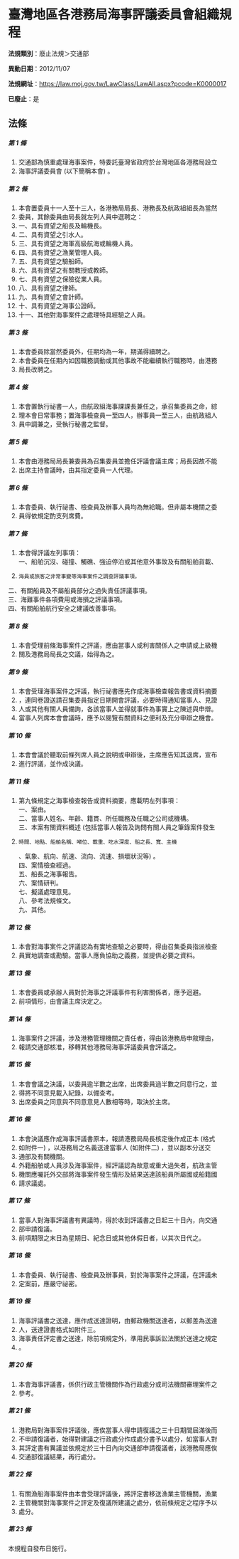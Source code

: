 # 臺灣地區各港務局海事評議委員會組織規程

**法規類別**：廢止法規＞交通部

**異動日期**：2012/11/07  

**法規網址**：https://law.moj.gov.tw/LawClass/LawAll.aspx?pcode=K0000017

**已廢止**：是



## 法條
##### 第 1 條
1. 交通部為慎重處理海事案件，特委託臺灣省政府於台灣地區各港務局設立
1. 海事評議委員會 (以下簡稱本會) 。

##### 第 2 條
1. 本會置委員十一人至十三人，各港務局局長、港務長及航政組組長為當然
1. 委員，其餘委員由局長就左列人員中選聘之：
1. 一、具有資望之船長及輪機長。
1. 二、具有資望之引水人。
1. 三、具有資望之海軍高級航海或輪機人員。
1. 四、具有資望之漁業管理人員。
1. 五、具有資望之驗船師。
1. 六、具有資望之有關教授或教師。
1. 七、具有資望之保險從業人員。
1. 八、具有資望之律師。
1. 九、具有資望之會計師。
1. 十、具有資望之海事公證師。
1. 十一、其他對海事案件之處理特具經驗之人員。

##### 第 3 條
1. 本會委員除當然委員外，任期均為一年，期滿得續聘之。
1. 本會委員在任期內如因職務調動或其他事故不能繼續執行職務時，由港務
1. 局長改聘之。

##### 第 4 條
1. 本會置執行祕書一人，由航政組海事課課長兼任之，承召集委員之命，綜
1. 理本會日常事務；置海事檢查員一至四人，辦事員一至三人，由航政組人
1. 員中調兼之，受執行秘書之監督。

##### 第 5 條
1. 本會由港務局局長兼委員為召集委員並擔任評議會議主席；局長因故不能
1. 出席主持會議時，由其指定委員一人代理。

##### 第 6 條
1. 本會委員、執行祕書、檢查員及辦事人員均為無給職。但非屬本機關之委
1. 員得依規定酌支列席費。

##### 第 7 條
1. 本會得評議左列事項：  
一、船舶沉沒、碰撞、觸礁、強迫停泊或其他意外事故及有關船舶貨載、
1.     海員或旅客之非常事變等海事案件之調查評議事項。  
二、有關船員及不屬船員部分之過失責任評議事項。  
三、海難事件各項費用或海損之評議事項。  
四、有關船舶航行安全之建議改善事項。

##### 第 8 條
1. 本會受理前條海事案件之評議，應由當事人或利害關係人之申請或上級機
1. 關及港務局局長之交議，始得為之。

##### 第 9 條
1. 本會受理海事案件之評議，執行祕書應先作成海事檢查報告書或資料摘要
1. ，連同卷證送請召集委員指定日期開會評議，必要時得通知當事人、見證
1. 人或其他有關人員備詢，各該當事人並得就事件為事實上之陳述與申辯。
1. 當事人列席本會會議時，應予以閱覽有關資料之便利及充分申辯之機會。

##### 第 10 條
1. 本會會議於聽取前條列席人員之說明或申辯後，主席應告知其退席，宣布
1. 進行評議，並作成決議。

##### 第 11 條
1. 第九條規定之海事檢查報告或資料摘要，應載明左列事項：  
一、案由。  
二、當事人姓名、年齡、籍貫、所任職務及任職之公司或機構。  
三、本案有關資料概述 (包括當事人報告及詢問有關人員之筆錄案件發生
1.     時間、地點、船舶名稱、噸位、載重、吃水深度、船之長、寬、主機  
    、氣象、航向、航速、流向、流速、損壞狀況等) 。  
四、案情檢查經過。  
五、船長之海事報告。  
六、案情研判。  
七、擬議處理意見。  
八、參考法規條文。  
九、其他。

##### 第 12 條
1. 本會對海事案件之評議認為有實地查驗之必要時，得由召集委員指派檢查
1. 員實地調查或勘驗。當事人應負協助之義務，並提供必要之資料。

##### 第 13 條
1. 本會委員或承辦人員對於海事之評議事件有利害關係者，應予迴避。
1. 前項情形，由會議主席決定之。

##### 第 14 條
1. 海事案件之評議，涉及港務管理機關之責任者，得由該港務局申敘理由，
1. 報請交通部核准，移轉其他港務局海事評議委員會評議之。

##### 第 15 條
1. 本會會議之決議，以委員逾半數之出席，出席委員過半數之同意行之，並
1. 得將不同意見載入紀錄，以備查考。
1. 出席委員之同意與不同意意見人數相等時，取決於主席。

##### 第 16 條
1. 本會決議應作成海事評議書原本，報請港務局局長核定後作成正本 (格式
1. 如附件一) ，以港務局之名義送達當事人 (如附件二) ，並以副本分送交
1. 通部及有關機關。
1. 外籍船舶或人員涉及海事案件，經評議認為故意或重大過失者，航政主管
1. 機關應囑託外交部將海事案件發生情形及結果送達該船員所屬國或船籍國
1. 請求議處。

##### 第 17 條
1. 當事人對海事評議書有異議時，得於收到評議書之日起三十日內，向交通
1. 部申請復議。
1. 前項期限之末日為星期日、紀念日或其他休假日者，以其次日代之。

##### 第 18 條
1. 本會委員、執行祕書、檢查員及辦事員，對於海事案件之評議，在評議未
1. 定案前，應嚴守祕密。

##### 第 19 條
1. 海事評議書之送達，應作成送達證明，由郵政機關送達者，以郵差為送達
1. 人，送達證書格式如附件三。
1. 海事責任評定書之送達，除前項規定外，準用民事訴訟法關於送達之規定
1. 。

##### 第 20 條
1. 本會海事評議書，係供行政主管機關作為行政處分或司法機關審理案件之
1. 參考。

##### 第 21 條
1. 港務局對海事案件評議後，應俟當事人得申請復議之三十日期間屆滿後而
1. 不申請復議者，始得對建議之行政處分作成處分書予以處分，如當事人對
1. 其評定書有異議並依規定於三十日內向交通部申請復議者，該港務局應俟
1. 交通部復議結果，再行處分。

##### 第 22 條
1. 有關漁船海事案件由本會受理評議後，將評定書移送漁業主管機關，漁業
1. 主管機關對海事案件之評定及復議所建議之處分，依前條規定之程序予以
1. 處分。

##### 第 23 條
本規程自發布日施行。


